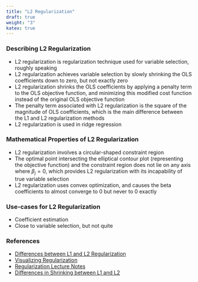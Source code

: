 ```yaml
---
title: "L2 Regularization"
draft: true
weight: "3"
katex: true
---
```


### Describing L2 Regularization
- L2 regularization is regularization technique used for variable selection, roughly speaking
- L2 regularization achieves variable selection by slowly shrinking the OLS coefficients down to zero, but not exactly zero
- L2 regularization shrinks the OLS coefficients by applying a penalty term to the OLS objective function, and minimizing this modified cost function instead of the original OLS objective function
- The penalty term associated with L2 regularization is the square of the magnitude of OLS coefficients, which is the main difference between the L1 and L2 regularization methods
- L2 regularization is used in ridge regression

### Mathematical Properties of L2 Regularization
- L2 regularization involves a circular-shaped constraint region
- The optimal point intersecting the elliptical contour plot (representing the objective function) and the constraint region does not lie on any axis where $\beta_{j}=0$, which provides L2 regularization with its incapability of true variable selection
- L2 regularization uses convex optimization, and causes the beta coefficients to almost converge to 0 but never to 0 exactly

### Use-cases for L2 Regularization
- Coefficient estimation
- Close to variable selection, but not quite

### References
- [Differences between L1 and L2 Regularization](https://www.quora.com/What-is-the-difference-between-L1-and-L2-regularization-How-does-it-solve-the-problem-of-overfitting-Which-regularizer-to-use-and-when)
- [Visualizing Regularization](http://laid.delanover.com/difference-between-l1-and-l2-regularization-implementation-and-visualization-in-tensorflow/)
- [Regularization Lecture Notes](http://www.socr.umich.edu/people/dinov/courses/DSPA_notes/17_RegularizedLinModel_KnockoffFilter.html)
- [Differences in Shrinking between L1 and L2](https://stats.stackexchange.com/questions/176599/why-will-ridge-regression-not-shrink-some-coefficients-to-zero-like-lasso)
